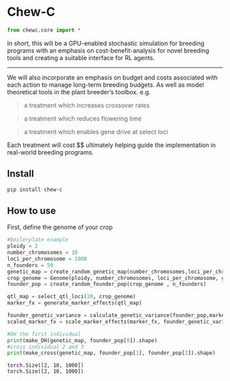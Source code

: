 # Chew-C


<!-- WARNING: THIS FILE WAS AUTOGENERATED! DO NOT EDIT! -->

``` python
from chewc.core import *
```

In short, this will be a GPU-enabled stochastic simulation for breeding
programs with an emphasis on cost-benefit-analysis for novel breeding
tools and creating a suitable interface for RL agents.

------------------------------------------------------------------------

We will also incorporate an emphasis on budget and costs associated with
each action to manage long-term breeding budgets. As well as model
theoretical tools in the plant breeder’s toolbox. e.g.

> a treatment which increases crossover rates

> a treatment which reduces flowering time

> a treatment which enables gene drive at select loci

Each treatment will cost \$\$ ultimately helping guide the
implementation in real-world breeding programs.

## Install

``` sh
pip install chew-c
```

## How to use

First, define the genome of your crop

``` python
#boilerplate example
ploidy = 2
number_chromosomes = 10
loci_per_chromosome = 1000
n_founders = 50
genetic_map = create_random_genetic_map(number_chromosomes,loci_per_chromosome)
crop_genome = Genome(ploidy, number_chromosomes, loci_per_chromosome, genetic_map)
founder_pop = create_random_founder_pop(crop_genome , n_founders)
```

``` python
qtl_map = select_qtl_loci(20, crop_genome)
marker_fx = generate_marker_effects(qtl_map)

founder_genetic_variance = calculate_genetic_variance(founder_pop,marker_fx,crop_genome)
scaled_marker_fx = scale_marker_effects(marker_fx, founder_genetic_variance, 0.5)
```

``` python
#DH the first individual
print(make_DH(genetic_map, founder_pop[0]).shape)
#cross individual 2 and 3
print(make_cross(genetic_map, founder_pop[1], founder_pop[2]).shape)
```

    torch.Size([2, 10, 1000])
    torch.Size([2, 10, 1000])
